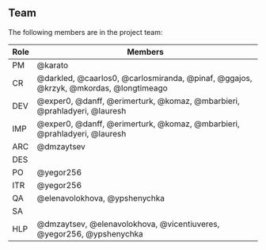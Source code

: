 ## Team

The following members are in the project team:

Role | Members
---|---
PM | @karato
CR | @darkled, @caarlos0, @carlosmiranda, @pinaf, @ggajos, @krzyk, @mkordas, @longtimeago
DEV | @exper0, @danff, @erimerturk, @komaz, @mbarbieri, @prahladyeri, @lauresh
IMP | @exper0, @danff, @erimerturk, @komaz, @mbarbieri, @prahladyeri, @lauresh
ARC | @dmzaytsev
DES | 
PO | @yegor256
ITR | @yegor256
QA | @elenavolokhova, @ypshenychka
SA | 
HLP | @dmzaytsev, @elenavolokhova, @vicentiuveres, @yegor256, @ypshenychka
